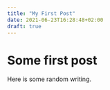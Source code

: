 ```yaml
---
title: "My First Post"
date: 2021-06-23T16:28:48+02:00
draft: true
---
```


# Some first post

Here is some random writing.